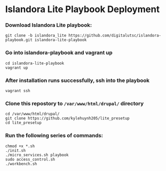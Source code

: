 # Islandora Lite Playbook Deployment

### Download Islandora Lite playbook: 

````
git clone -b islandora_lite https://github.com/digitalutsc/islandora-playbook.git islandora-lite-playbook
````

### Go into islandora-playbook and vagrant up
````
cd islandora-lite-playbook
vagrant up
````

### After installation runs successfully, ssh into the playbook

```` 
vagrant ssh 
````

### Clone this repostory to `/var/www/html/drupal/` directory

````
cd /var/www/html/drupal/
git clone https://github.com/kylehuynh205/lite_presetup
cd lite_presetup
````

### Run the following series of commands:

````
chmod +x *.sh
./init.sh
./micro_services.sh playbook
sudo access_control.sh
./workbench.sh
````
